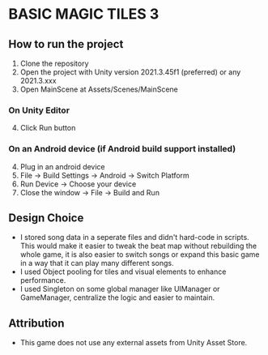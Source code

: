 # BASIC MAGIC TILES 3

## How to run the project 
1) Clone the repository
2) Open the project with Unity version 2021.3.45f1 (preferred) or any 2021.3.xxx
3) Open MainScene at Assets/Scenes/MainScene

### On Unity Editor
4) Click Run button

### On an Android device (if Android build support installed)
4) Plug in an android device
5) File -> Build Settings -> Android -> Switch Platform
6) Run Device -> Choose your device
7) Close the window -> File -> Build and Run

## Design Choice
- I stored song data in a seperate files and didn't hard-code in scripts. This would make it easier to tweak the beat map without rebuilding the whole game, it is also easier to switch songs or expand this basic game in a way that it can play many different songs.
- I used Object pooling for tiles and visual elements to enhance performance.
- I used Singleton on some global manager like UIManager or GameManager, centralize the logic and easier to maintain.

## Attribution
- This game does not use any external assets from Unity Asset Store.